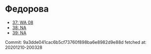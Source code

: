 # Федорова
- [37: WA 08](37.md)
- [38: NA](38.md)
- [39: NA](39.md)

Commit: 9a3dde041cac6b5cf73760f898ba6e8982d9e88d
 fetched at: 20201210-200328
